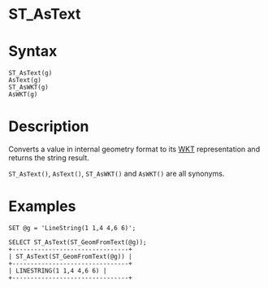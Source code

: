 # ST_AsText

#

# Syntax

```
ST_AsText(g)
AsText(g)
ST_AsWKT(g)
AsWKT(g)
```

#

# Description

Converts a value in internal geometry format to its [WKT](wkt-definition.md) representation and returns the string result.

`ST_AsText()`, `AsText()`, `ST_AsWKT()` and `AsWKT()` are all synonyms.

#

# Examples

```
SET @g = 'LineString(1 1,4 4,6 6)';

SELECT ST_AsText(ST_GeomFromText(@g));
+--------------------------------+
| ST_AsText(ST_GeomFromText(@g)) |
+--------------------------------+
| LINESTRING(1 1,4 4,6 6) |
+--------------------------------+
```